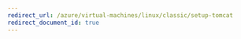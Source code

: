 ```yaml
---
redirect_url: /azure/virtual-machines/linux/classic/setup-tomcat
redirect_document_id: true
---
```

